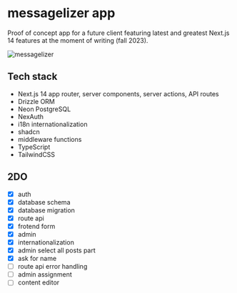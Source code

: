 # messagelizer app

Proof of concept app for a future client featuring latest and greatest Next.js 14 features at the moment of writing (fall 2023).

![messagelizer](https://github.com/snsa-kscc/messagelizer/assets/51080349/5941d337-a378-4469-a0a4-c3f516d60149)

## Tech stack

- Next.js 14 app router, server components, server actions, API routes
- Drizzle ORM
- Neon PostgreSQL
- NexAuth
- i18n internationalization
- shadcn
- middleware functions
- TypeScript
- TailwindCSS

## 2DO

- [x] auth
- [x] database schema
- [x] database migration
- [x] route api
- [x] frotend form
- [x] admin
- [x] internationalization
- [x] admin select all posts part
- [x] ask for name
- [ ] route api error handling
- [ ] admin assignment
- [ ] content editor
